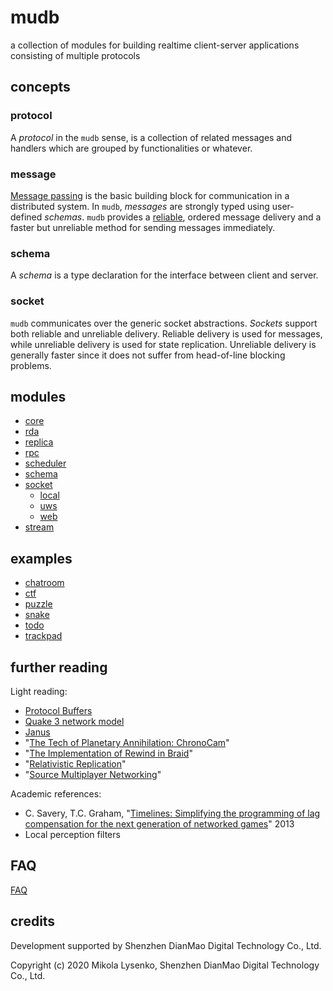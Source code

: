 # mudb
a collection of modules for building realtime client-server applications consisting of multiple protocols

## concepts

### protocol
A *protocol* in the `mudb` sense, is a collection of related messages and handlers which are grouped by functionalities or whatever.

### message
[Message passing](https://en.wikipedia.org/wiki/Message_passing) is the basic building block for communication in a distributed system.  In `mudb`, *messages* are strongly typed using user-defined *schemas*.  `mudb` provides a [reliable](https://en.wikipedia.org/wiki/Reliability_(computer_networking)), ordered message delivery and a faster but unreliable method for sending messages immediately.

### schema
A *schema* is a type declaration for the interface between client and server.

### socket
`mudb` communicates over the generic socket abstractions.  *Sockets* support both reliable and unreliable delivery.  Reliable delivery is used for messages, while unreliable delivery is used for state replication.  Unreliable delivery is generally faster since it does not suffer from head-of-line blocking problems.

## modules

* [core](src)
* [rda](src/rda)
* [replica](src/replica)
* [rpc](src/rpc)
* [scheduler](src/scheduler)
* [schema](src/schema)
* [socket](src/socket)
    * [local](src/socket/local)
    * [uws](src/socket/uws)
    * [web](src/socket/web)
* [stream](src/stream)

## examples

* [chatroom](example/chatroom)
* [ctf](example/ctf)
* [puzzle](example/puzzle)
* [snake](example/snake)
* [todo](example/todo)
* [trackpad](example/trackpad)

## further reading
Light reading:
* [Protocol Buffers](https://developers.google.com/protocol-buffers)
* [Quake 3 network model](http://fabiensanglard.net/quake3/network.php)
* [Janus](http://equis.cs.queensu.ca/wiki/index.php/Janus)
* "[The Tech of Planetary Annihilation: ChronoCam](https://blog.forrestthewoods.com/the-tech-of-planetary-annihilation-chronocam-292e3d6b169a)"
* "[The Implementation of Rewind in Braid](https://www.youtube.com/watch?v=8dinUbg2h70)"
* "[Relativistic Replication](https://mikolalysenko.github.io/nodeconfeu2014-slides/index.html#/)"
* "[Source Multiplayer Networking](https://developer.valvesoftware.com/wiki/Source_Multiplayer_Networking)"

Academic references:
* C. Savery, T.C. Graham, "[Timelines: Simplifying the programming of lag compensation for the next generation of networked games](https://link.springer.com/article/10.1007/s00530-012-0271-3)" 2013
* Local perception filters

## FAQ
[FAQ](https://github.com/mikolalysenko/mudb/issues?q=is%3Aissue+label%3AFAQ+)

## credits
Development supported by Shenzhen DianMao Digital Technology Co., Ltd.

Copyright (c) 2020 Mikola Lysenko, Shenzhen DianMao Digital Technology Co., Ltd.
